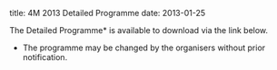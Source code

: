 title: 4M 2013 Detailed Programme
date: 2013-01-25

The Detailed Programme* is available to download via the link below.
* The programme may be changed by the organisers without prior notification.
<!--break-->